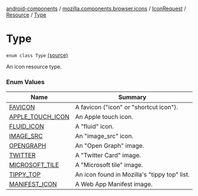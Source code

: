 [android-components](../../../../index.md) / [mozilla.components.browser.icons](../../../index.md) / [IconRequest](../../index.md) / [Resource](../index.md) / [Type](./index.md)

# Type

`enum class Type` [(source)](https://github.com/mozilla-mobile/android-components/blob/master/components/browser/icons/src/main/java/mozilla/components/browser/icons/IconRequest.kt#L53)

An icon resource type.

### Enum Values

| Name | Summary |
|---|---|
| [FAVICON](-f-a-v-i-c-o-n.md) | A favicon ("icon" or "shortcut icon"). |
| [APPLE_TOUCH_ICON](-a-p-p-l-e_-t-o-u-c-h_-i-c-o-n.md) | An Apple touch icon. |
| [FLUID_ICON](-f-l-u-i-d_-i-c-o-n.md) | A "fluid" icon. |
| [IMAGE_SRC](-i-m-a-g-e_-s-r-c.md) | An "image_src" icon. |
| [OPENGRAPH](-o-p-e-n-g-r-a-p-h.md) | An "Open Graph" image. |
| [TWITTER](-t-w-i-t-t-e-r.md) | A "Twitter Card" image. |
| [MICROSOFT_TILE](-m-i-c-r-o-s-o-f-t_-t-i-l-e.md) | A "Microsoft tile" image. |
| [TIPPY_TOP](-t-i-p-p-y_-t-o-p.md) | An icon found in Mozilla's "tippy top" list. |
| [MANIFEST_ICON](-m-a-n-i-f-e-s-t_-i-c-o-n.md) | A Web App Manifest image. |
